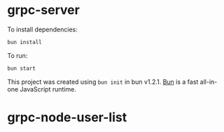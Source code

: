 # grpc-server

To install dependencies:

```bash
bun install
```

To run:

```bash
bun start
```

This project was created using `bun init` in bun v1.2.1. [Bun](https://bun.sh) is a fast all-in-one JavaScript runtime.
# grpc-node-user-list
